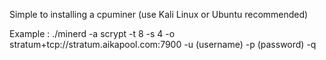 Simple to installing a cpuminer (use Kali Linux or Ubuntu recommended)

Example : ./minerd -a scrypt -t 8 -s 4 -o stratum+tcp://stratum.aikapool.com:7900 -u (username) -p (password) -q
